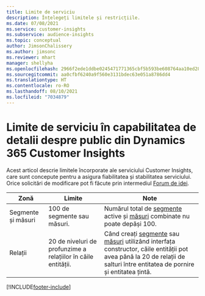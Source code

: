 ```yaml
---
title: Limite de serviciu
description: Înțelegeți limitele și restricțiile.
ms.date: 07/08/2021
ms.service: customer-insights
ms.subservice: audience-insights
ms.topic: conceptual
author: JimsonChalissery
ms.author: jimsonc
ms.reviewer: mhart
manager: shellyha
ms.openlocfilehash: 2966f2ede1ddbe0245471771365cbf5b593be608764aa10ed28d962c52bb8067
ms.sourcegitcommit: aa0cfbf6240a9f560e3131bdec63e051a8786dd4
ms.translationtype: HT
ms.contentlocale: ro-RO
ms.lasthandoff: 08/10/2021
ms.locfileid: "7034879"
---
```

# <a name="service-limits-in-dynamics-365-customer-insights-audience-insights-capability"></a>Limite de serviciu în capabilitatea de detalii despre public din Dynamics 365 Customer Insights

Acest articol descrie limitele încorporate ale serviciului Customer Insights, care sunt concepute pentru a asigura fiabilitatea și stabilitatea serviciului. Orice solicitări de modificare pot fi făcute prin intermediul [Forum de idei](https://go.microsoft.com/fwlink/?linkid=2074172). 
 
| Zonă  | Limite  | Note |
|-------------|---------------------------------------------------------------------|---------------------------------------------------------------------|
| Segmente și măsuri | 100 de segmente sau măsuri. | Numărul total de [segmente](segments.md) active și [măsuri](measures.md) combinate nu poate depăși 100.  |
| Relații | 20 de niveluri de profunzime a relațiilor în căile entității. | Când creați [segmente](segments.md) sau [măsuri](measures.md) utilizând interfața constructor, căile entității pot avea până la 20 de relații de salturi între entitatea de pornire și entitatea țintă.  |


[!INCLUDE[footer-include](../includes/footer-banner.md)]